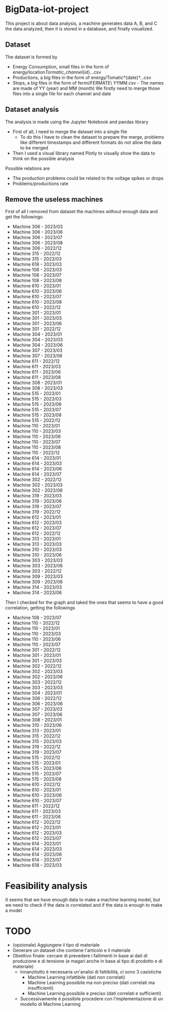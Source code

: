 # BigData-iot-project

This project is about data analysis, a machine generates data A, B, and C the data analyzed, then it is stored in a database, and finally visualized.

## Dataset

The dataset is formed by
- Energy Consumption, small files in the form of energy/location*Tormatic_channel*{id}...csv
- Productions, a big files in the form of energy/Tomatic*{date}*...csv
- Stops, a big files in the form of fermi/FERMATE\ YYMM.csv - The names are made of YY (year) and MM (month)
We firstly need to merge those files into a single file for each channel and date

## Dataset analysis
The analysis is made using the Jupyter Notebook and pandas library
- First of all, I need to merge the dataset into a single file
  - To do this I have to clean the dataset to prepare the merge, problems like different timestamps and different formats do not allow the data to be merged
- Then I used a visual library named Plotly to visually show the data to think on the possible analysis

Possible relations are
- The production problems could be related to the voltage spikes or drops
- Problems/productions rate

## Remove the useless machines
First of all I removed from dataset the machines without enough data and get the followings:
- Machine 306 - 2023/03
- Machine 306 - 2023/06
- Machine 306 - 2023/07
- Machine 306 - 2023/08
- Machine 306 - 2022/12
- Machine 315 - 2022/12
- Machine 315 - 2023/03
- Machine 618 - 2023/03
- Machine 108 - 2023/03
- Machine 108 - 2023/07
- Machine 108 - 2023/08
- Machine 610 - 2023/01
- Machine 610 - 2023/06
- Machine 610 - 2023/07
- Machine 610 - 2023/08
- Machine 610 - 2022/12
- Machine 301 - 2023/01
- Machine 301 - 2023/03
- Machine 301 - 2023/06
- Machine 301 - 2022/12
- Machine 304 - 2023/01
- Machine 304 - 2023/03
- Machine 304 - 2023/06
- Machine 307 - 2023/03
- Machine 307 - 2023/06
- Machine 611 - 2022/12
- Machine 611 - 2023/03
- Machine 611 - 2023/06
- Machine 611 - 2023/08
- Machine 308 - 2023/01
- Machine 308 - 2023/03
- Machine 515 - 2023/01
- Machine 515 - 2023/03
- Machine 515 - 2023/06
- Machine 515 - 2023/07
- Machine 515 - 2023/08
- Machine 515 - 2022/12
- Machine 110 - 2023/01
- Machine 110 - 2023/03
- Machine 110 - 2023/06
- Machine 110 - 2023/07
- Machine 110 - 2023/08
- Machine 110 - 2022/12
- Machine 614 - 2023/01
- Machine 614 - 2023/03
- Machine 614 - 2023/06
- Machine 614 - 2023/07
- Machine 302 - 2022/12
- Machine 302 - 2023/03
- Machine 302 - 2023/06
- Machine 319 - 2023/03
- Machine 319 - 2023/06
- Machine 319 - 2023/07
- Machine 319 - 2022/12
- Machine 612 - 2023/01
- Machine 612 - 2023/03
- Machine 612 - 2023/07
- Machine 612 - 2022/12
- Machine 313 - 2023/01
- Machine 313 - 2023/03
- Machine 310 - 2023/03
- Machine 310 - 2023/06
- Machine 303 - 2023/03
- Machine 303 - 2023/06
- Machine 303 - 2022/12
- Machine 309 - 2023/03
- Machine 309 - 2023/06
- Machine 314 - 2023/03
- Machine 314 - 2023/06

Then I checked for the graph and taked the ones that seems to have a good correlation, getting the followings
- Machine 108 - 2023/07
- Machine 110 - 2022/12
- Machine 110 - 2023/01
- Machine 110 - 2023/03
- Machine 110 - 2023/06
- Machine 110 - 2023/07
- Machine 301 - 2022/12
- Machine 301 - 2023/01
- Machine 301 - 2023/03
- Machine 302 - 2022/12
- Machine 302 - 2023/03
- Machine 302 - 2023/06
- Machine 303 - 2022/12
- Machine 303 - 2023/03
- Machine 304 - 2023/01
- Machine 306 - 2022/12
- Machine 306 - 2023/06
- Machine 307 - 2023/03
- Machine 307 - 2023/06
- Machine 308 - 2023/01
- Machine 310 - 2023/06
- Machine 313 - 2023/01
- Machine 315 - 2022/12
- Machine 315 - 2023/03
- Machine 319 - 2022/12
- Machine 319 - 2023/07
- Machine 515 - 2022/12
- Machine 515 - 2023/01
- Machine 515 - 2023/06
- Machine 515 - 2023/07
- Machine 515 - 2023/08
- Machine 610 - 2022/12
- Machine 610 - 2023/01
- Machine 610 - 2023/06
- Machine 610 - 2023/07
- Machine 611 - 2022/12
- Machine 611 - 2023/03
- Machine 611 - 2023/06
- Machine 612 - 2022/12
- Machine 612 - 2023/01
- Machine 612 - 2023/03
- Machine 612 - 2023/07
- Machine 614 - 2023/01
- Machine 614 - 2023/03
- Machine 614 - 2023/06
- Machine 614 - 2023/07
- Machine 618 - 2023/03


# Feasibility analysis
It seems that we have enough data to make a machine learning model, but we need to check if the data is correlated and if the data is enough to make a model


# TODO
- (opzionale) Aggiungere il tipo di materiale
 - Generare un dataset che contiene l'articolo e il materiale
- Obiettivo finale: cercare di prevedere i fallimenti in base ai dati di produzione e di tensione (e magari anche in base al tipo di prodotto e di materiale)
  - Innanzitutto è necessaria un'analisi di fattibilità, ci sono 3 casistiche
    - Machine Learning infattibile (dati non correlati)
    - Machine Learning possibile ma non preciso (dati correlati ma insufficienti)
    - Machine Learning possibile e preciso (dati correlati e sufficienti)
  - Successivamente è possibile procedere con l'implementazione di un modello di Machine Learning